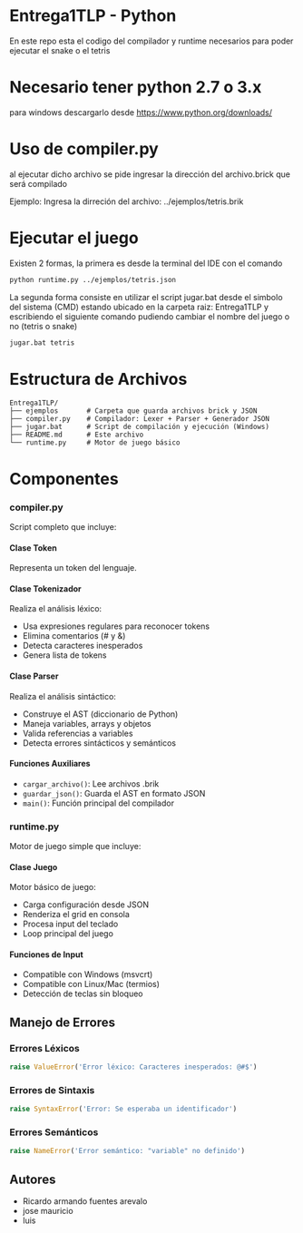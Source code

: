 # Entrega1TLP - Python

En este repo esta el codigo del compilador y runtime necesarios para poder ejecutar el snake o el tetris

# Necesario tener python 2.7 o 3.x

para windows descargarlo desde https://www.python.org/downloads/

# Uso de compiler.py

al ejecutar dicho archivo se pide ingresar la dirección del archivo.brick que será compilado

Ejemplo: Ingresa la dirreción del archivo: ../ejemplos/tetris.brik

# Ejecutar el juego

Existen 2 formas, la primera es desde la terminal del IDE con el comando

```bash
python runtime.py ../ejemplos/tetris.json
```
La segunda forma consiste en utilizar el script jugar.bat desde el simbolo del sistema (CMD) estando ubicado en la carpeta raiz: Entrega1TLP y escribiendo el siguiente comando pudiendo cambiar el nombre del juego o no (tetris o snake)

```cmd
jugar.bat tetris
```

# Estructura de Archivos

```
Entrega1TLP/
├── ejemplos       # Carpeta que guarda archivos brick y JSON
├── compiler.py    # Compilador: Lexer + Parser + Generador JSON
├── jugar.bat      # Script de compilación y ejecución (Windows)
├── README.md      # Este archivo
└── runtime.py     # Motor de juego básico
```
# Componentes

### compiler.py

Script completo que incluye:

#### Clase Token
Representa un token del lenguaje.

#### Clase Tokenizador
Realiza el análisis léxico:
- Usa expresiones regulares para reconocer tokens
- Elimina comentarios (# y &)
- Detecta caracteres inesperados
- Genera lista de tokens

#### Clase Parser
Realiza el análisis sintáctico:
- Construye el AST (diccionario de Python)
- Maneja variables, arrays y objetos
- Valida referencias a variables
- Detecta errores sintácticos y semánticos

#### Funciones Auxiliares
- `cargar_archivo()`: Lee archivos .brik
- `guardar_json()`: Guarda el AST en formato JSON
- `main()`: Función principal del compilador

### runtime.py

Motor de juego simple que incluye:

#### Clase Juego
Motor básico de juego:
- Carga configuración desde JSON
- Renderiza el grid en consola
- Procesa input del teclado
- Loop principal del juego

#### Funciones de Input
- Compatible con Windows (msvcrt)
- Compatible con Linux/Mac (termios)
- Detección de teclas sin bloqueo

## Manejo de Errores

### Errores Léxicos
```python
raise ValueError('Error léxico: Caracteres inesperados: @#$')
```

### Errores de Sintaxis
```python
raise SyntaxError('Error: Se esperaba un identificador')
```

### Errores Semánticos
```python
raise NameError('Error semántico: "variable" no definido')
```

## Autores
- Ricardo armando fuentes arevalo
- jose mauricio
- luis
